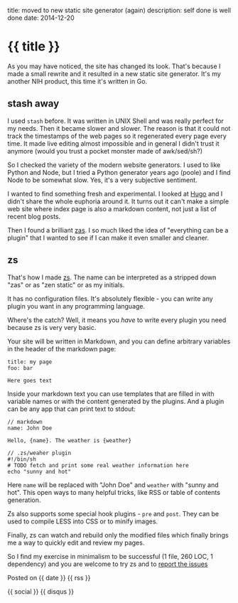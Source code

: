 title: moved to new static site generator (again)
description: self done is well done
date: 2014-12-20

# {{ title }}

As you may have noticed, the site has changed its look. That's because I made a
small rewrite and it resulted in a new static site generator. It's my another
NIH product, this time it's written in Go.

## stash away

I used `stash` before. It was written in UNIX Shell and was really perfect
for my needs. Then it became slower and slower. The reason is that it could not
track the timestamps of the web pages so it regenerated every page every
time. It made live editing almost impossible and in general I didn't trust it
anymore (would you trust a pocket monster made of awk/sed/sh?)

So I checked the variety of the modern website generators. I used to like
Python and Node, but I tried a Python generator years ago (poole) and I find
Node to be somewhat slow. Yes, it's a very subjective sentiment.

I wanted to find something fresh and experimental. I looked at
[Hugo](http://gohugo.io) and I didn't share the whole euphoria around it.
It turns out it can't make a simple web site where index page is also a
markdown content, not just a list of recent blog posts.

Then I found a brilliant [zas](https://github.com/imdario/zas). I so much liked
the idea of "everything can be a plugin" that I wanted to see if I can make it
even smaller and cleaner.

## zs

That's how I made [zs](https://github.com/zserge/zs). The name can be
interpreted as a stripped down "zas" or as "zen static" or as my initials.

It has no configuration files. It's absolutely flexible - you can write any
plugin you want in any programming language.

Where's the catch? Well, it means you _have_ to write every plugin you need
because zs is very very basic.

Your site will be written in Markdown, and you can define arbitrary variables
in the header of the markdown page:

	title: my page
	foo: bar

	Here goes text

Inside your markdown text you can use templates that are filled in with
variable names or with the content generated by the plugins. And a plugin can
be any app that can print text to stdout:

	// markdown
	name: John Doe

	Hello, {name}. The weather is {weather}

	// .zs/weaher plugin
	#!/bin/sh
	# TODO fetch and print some real weather information here
	echo "sunny and hot"

Here `name` will be replaced with "John Doe" and `weather` with "sunny and
hot". This open ways to many helpful tricks, like RSS or table of contents
generation.

Zs also supports some special hook plugins - `pre` and `post`. They can be
used to compile LESS into CSS or to minify images.

Finally, zs can watch and rebuild only the modified files which finally brings
me a way to quickly edit and review my pages.

So I find my exercise in minimalism to be successful (1 file, 260 LOC, 1
dependency) and you are welcome to try zs and to
[report the issues](https://github.com/zserge/zs/issues)

Posted on {{ date }} {{ rss }}

{{ social }}
{{ disqus }}


